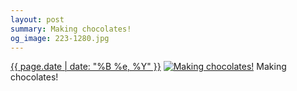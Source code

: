 ```yaml
---
layout: post
summary: Making chocolates!
og_image: 223-1280.jpg
---
```


<p>
  <time><a href="/223">{{ page.date | date: "%B %e, %Y" }}</a></time>
  <a href="/223"><img src="{{ site.assets_url }}/223-640.jpg" srcset="{{ site.assets_url }}/223-1280.jpg 1280w, {{ site.assets_url }}/223-960.jpg 960w, {{ site.assets_url }}/223-640.jpg 640w, {{ site.assets_url }}/223-320.jpg 320w" sizes="(min-width: 700px) 50vw, calc(100vw - 2rem)" alt="Making chocolates!" /></a>
  <span>Making chocolates!</span>
</p>
